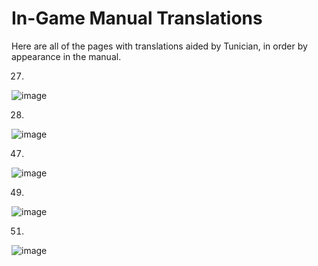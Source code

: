 # In-Game Manual Translations

Here are all of the pages with translations aided by Tunician, in order by appearance in the manual.

27.
![image](manual_27.jpg)

28.
![image](manual_28.jpg)

47.
![image](manual_47.jpg)

49.
![image](manual_49.jpg)

51.
![image](manual_51.jpg)
